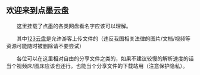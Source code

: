 ## 欢迎来到点墨云盘
 　　这里挂载了点墨的各类网盘看名字应该可以理解。
   
 　　其中[123云盘](http://alist.dmnb.cf/Public/123)是允许游客上传文件的（违反我国相关法律的图片/文档/视频等资源可能随时被删除请不要尝试）
   
 　　各位可以在这里相对自由的分享文件之类的，如果不建议较慢的解析速度的话当个视频床/图床应该也还行。也能当个分享文件的下载站用（注意保护隐私）。
